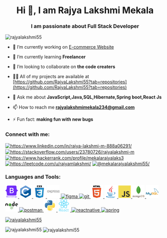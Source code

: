 <h1 align="center">Hi 👋, I am Rajya Lakshmi Mekala</h1>
<h3 align="center">I am passionate about Full Stack Developer</h3>

<p align="left"> <img src="https://komarev.com/ghpvc/?username=rajyalakshmi55&label=Profile%20views&color=78b7dd&style=plastic" alt="rajyalakshmi55" /> </p>



- 🔭 I’m currently working on [E-commerce Website](https://github.com/RajyaLakshmi55/E-commerce-Website)

- 🌱 I’m currently learning **Freelancer**

- 👯 I’m looking to collaborate on **the code creaters**

- 👨‍💻 All of my projects are available at [https://github.com/RajyaLakshmi55?tab=repositories](https://github.com/RajyaLakshmi55?tab=repositories)

- 💬 Ask me about **JavaScript,Java,SQL,Hibernate,Spring boot,React Js**

- 📫 How to reach me **rajyalakshmimekala234@gmail.com**

- ⚡ Fun fact: **making fun with new bugs**

<h3 align="left">Connect with me:</h3>
<p align="left">
<a href="https://linkedin.com/in/https://www.linkedin.com/in/rajya-lakshmi-m-888a06291/" target="blank"><img align="center" src="https://raw.githubusercontent.com/rahuldkjain/github-profile-readme-generator/master/src/images/icons/Social/linked-in-alt.svg" alt="https://www.linkedin.com/in/rajya-lakshmi-m-888a06291/" height="30" width="40" /></a>
<a href="https://stackoverflow.com/users/https://stackoverflow.com/users/23780726/rajyalakshmi-m" target="blank"><img align="center" src="https://raw.githubusercontent.com/rahuldkjain/github-profile-readme-generator/master/src/images/icons/Social/stack-overflow.svg" alt="https://stackoverflow.com/users/23780726/rajyalakshmi-m" height="30" width="40" /></a>
<a href="https://www.hackerrank.com/https://www.hackerrank.com/profile/mekalarajyalaks3" target="blank"><img align="center" src="https://raw.githubusercontent.com/rahuldkjain/github-profile-readme-generator/master/src/images/icons/Social/hackerrank.svg" alt="https://www.hackerrank.com/profile/mekalarajyalaks3" height="30" width="40" /></a>
<a href="https://www.leetcode.com/https://leetcode.com/u/rajyamlakshmi/" target="blank"><img align="center" src="https://raw.githubusercontent.com/rahuldkjain/github-profile-readme-generator/master/src/images/icons/Social/leet-code.svg" alt="https://leetcode.com/u/rajyamlakshmi/" height="30" width="40" /></a>
<a href="https://www.hackerearth.com/@mekalarajyalakshmi55/" target="blank"><img align="center" src="https://raw.githubusercontent.com/rahuldkjain/github-profile-readme-generator/master/src/images/icons/Social/hackerearth.svg" alt="@mekalarajyalakshmi55/" height="30" width="40" /></a>
</p>

<h3 align="left">Languages and Tools:</h3>
<p align="left"> <a href="https://getbootstrap.com" target="_blank" rel="noreferrer"> <img src="https://raw.githubusercontent.com/devicons/devicon/master/icons/bootstrap/bootstrap-plain-wordmark.svg" alt="bootstrap" width="40" height="40"/> </a> <a href="https://www.cprogramming.com/" target="_blank" rel="noreferrer"> <img src="https://raw.githubusercontent.com/devicons/devicon/master/icons/c/c-original.svg" alt="c" width="40" height="40"/> </a> <a href="https://www.w3schools.com/css/" target="_blank" rel="noreferrer"> <img src="https://raw.githubusercontent.com/devicons/devicon/master/icons/css3/css3-original-wordmark.svg" alt="css3" width="40" height="40"/> </a> <a href="https://expressjs.com" target="_blank" rel="noreferrer"> <img src="https://raw.githubusercontent.com/devicons/devicon/master/icons/express/express-original-wordmark.svg" alt="express" width="40" height="40"/> </a> <a href="https://www.figma.com/" target="_blank" rel="noreferrer"> <img src="https://www.vectorlogo.zone/logos/figma/figma-icon.svg" alt="figma" width="40" height="40"/> </a> <a href="https://git-scm.com/" target="_blank" rel="noreferrer"> <img src="https://www.vectorlogo.zone/logos/git-scm/git-scm-icon.svg" alt="git" width="40" height="40"/> </a> <a href="https://www.w3.org/html/" target="_blank" rel="noreferrer"> <img src="https://raw.githubusercontent.com/devicons/devicon/master/icons/html5/html5-original-wordmark.svg" alt="html5" width="40" height="40"/> </a> <a href="https://www.java.com" target="_blank" rel="noreferrer"> <img src="https://raw.githubusercontent.com/devicons/devicon/master/icons/java/java-original.svg" alt="java" width="40" height="40"/> </a> <a href="https://developer.mozilla.org/en-US/docs/Web/JavaScript" target="_blank" rel="noreferrer"> <img src="https://raw.githubusercontent.com/devicons/devicon/master/icons/javascript/javascript-original.svg" alt="javascript" width="40" height="40"/> </a> <a href="https://www.mongodb.com/" target="_blank" rel="noreferrer"> <img src="https://raw.githubusercontent.com/devicons/devicon/master/icons/mongodb/mongodb-original-wordmark.svg" alt="mongodb" width="40" height="40"/> </a> <a href="https://www.mysql.com/" target="_blank" rel="noreferrer"> <img src="https://raw.githubusercontent.com/devicons/devicon/master/icons/mysql/mysql-original-wordmark.svg" alt="mysql" width="40" height="40"/> </a> <a href="https://nodejs.org" target="_blank" rel="noreferrer"> <img src="https://raw.githubusercontent.com/devicons/devicon/master/icons/nodejs/nodejs-original-wordmark.svg" alt="nodejs" width="40" height="40"/> </a> <a href="https://postman.com" target="_blank" rel="noreferrer"> <img src="https://www.vectorlogo.zone/logos/getpostman/getpostman-icon.svg" alt="postman" width="40" height="40"/> </a> <a href="https://www.python.org" target="_blank" rel="noreferrer"> <img src="https://raw.githubusercontent.com/devicons/devicon/master/icons/python/python-original.svg" alt="python" width="40" height="40"/> </a> <a href="https://reactjs.org/" target="_blank" rel="noreferrer"> <img src="https://raw.githubusercontent.com/devicons/devicon/master/icons/react/react-original-wordmark.svg" alt="react" width="40" height="40"/> </a> <a href="https://reactnative.dev/" target="_blank" rel="noreferrer"> <img src="https://reactnative.dev/img/header_logo.svg" alt="reactnative" width="40" height="40"/> </a> <a href="https://spring.io/" target="_blank" rel="noreferrer"> <img src="https://www.vectorlogo.zone/logos/springio/springio-icon.svg" alt="spring" width="40" height="40"/> </a> </p>

<p align="left"> <a href="https://github.com/ryo-ma/github-profile-trophy"><img src="https://github-profile-trophy.vercel.app/?username=rajyalakshmi55" alt="rajyalakshmi55" /></a> </p>

<p><img align="left" src="https://github-readme-stats.vercel.app/api/top-langs?username=rajyalakshmi55&show_icons=true&locale=en&layout=compact" alt="rajyalakshmi55" /></p>

<p>&nbsp;<img align="center" src="https://github-readme-stats.vercel.app/api?username=rajyalakshmi55&show_icons=true&locale=en" alt="rajyalakshmi55" /></p>
